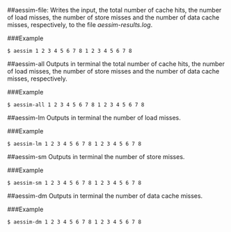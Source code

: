 ##aessim-file:
Writes the input, the total number of cache hits, the number of load misses, the number of store misses and the number of data cache misses, respectively, to the file *aessim-results.log*.

###Example
```
$ aessim 1 2 3 4 5 6 7 8 1 2 3 4 5 6 7 8
```

##aessim-all
Outputs in terminal the total number of cache hits, the number of load misses, the number of store misses and the number of data cache misses, respectively.

###Example
```
$ aessim-all 1 2 3 4 5 6 7 8 1 2 3 4 5 6 7 8
```

##aessim-lm
Outputs in terminal the number of load misses.

###Example
```
$ aessim-lm 1 2 3 4 5 6 7 8 1 2 3 4 5 6 7 8
```

##aessim-sm
Outputs in terminal the number of store misses.

###Example
```
$ aessim-sm 1 2 3 4 5 6 7 8 1 2 3 4 5 6 7 8
```

##aessim-dm
Outputs in terminal the number of data cache misses.

###Example
```
$ aessim-dm 1 2 3 4 5 6 7 8 1 2 3 4 5 6 7 8
```
